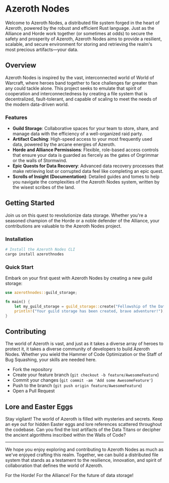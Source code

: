 # Azeroth Nodes

Welcome to Azeroth Nodes, a distributed file system forged in the heart of Azeroth, powered by the robust and efficient Rust language. Just as the Alliance and Horde work together (or sometimes at odds) to secure the safety and prosperity of Azeroth, Azeroth Nodes aims to provide a resilient, scalable, and secure environment for storing and retrieving the realm's most precious artifacts—your data.

## Overview

Azeroth Nodes is inspired by the vast, interconnected world of World of Warcraft, where heroes band together to face challenges far greater than any could tackle alone. This project seeks to emulate that spirit of cooperation and interconnectedness by creating a file system that is decentralized, fault-tolerant, and capable of scaling to meet the needs of the modern data-driven world.

### Features

- **Guild Storage**: Collaborative spaces for your team to store, share, and manage data with the efficiency of a well-organized raid party.
- **Artifact Caching**: High-speed access to your most frequently used data, powered by the arcane energies of Azeroth.
- **Horde and Alliance Permissions**: Flexible, role-based access controls that ensure your data is guarded as fiercely as the gates of Orgrimmar or the walls of Stormwind.
- **Epic Quests for Data Recovery**: Advanced data recovery processes that make retrieving lost or corrupted data feel like completing an epic quest.
- **Scrolls of Insight (Documentation)**: Detailed guides and tomes to help you navigate the complexities of the Azeroth Nodes system, written by the wisest scribes of the land.

## Getting Started

Join us on this quest to revolutionize data storage. Whether you're a seasoned champion of the Horde or a noble defender of the Alliance, your contributions are valuable to the Azeroth Nodes project.

### Installation

```bash
# Install the Azeroth Nodes CLI
cargo install azerothnodes
```

### Quick Start

Embark on your first quest with Azeroth Nodes by creating a new guild storage:

```rust
use azerothnodes::guild_storage;

fn main() {
    let my_guild_storage = guild_storage::create("Fellowship of the Data");
    println!("Your guild storage has been created, brave adventurer!");
}
```

## Contributing

The world of Azeroth is vast, and just as it takes a diverse array of heroes to protect it, it takes a diverse community of developers to build Azeroth Nodes. Whether you wield the Hammer of Code Optimization or the Staff of Bug Squashing, your skills are needed here.

- Fork the repository
- Create your feature branch (`git checkout -b feature/AwesomeFeature`)
- Commit your changes (`git commit -am 'Add some AwesomeFeature'`)
- Push to the branch (`git push origin feature/AwesomeFeature`)
- Open a Pull Request

## Lore and Easter Eggs

Stay vigilant! The world of Azeroth is filled with mysteries and secrets. Keep an eye out for hidden Easter eggs and lore references scattered throughout the codebase. Can you find the lost artifacts of the Data Titans or decipher the ancient algorithms inscribed within the Walls of Code?

---

We hope you enjoy exploring and contributing to Azeroth Nodes as much as we've enjoyed crafting this realm. Together, we can build a distributed file system that stands as a testament to the resilience, innovation, and spirit of collaboration that defines the world of Azeroth.

For the Horde! For the Alliance! For the future of data storage!
